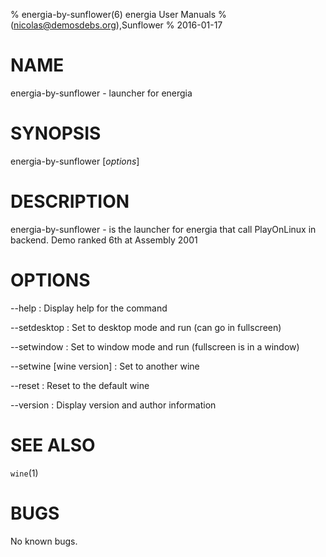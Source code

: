% energia-by-sunflower(6) energia User Manuals
%  (nicolas@demosdebs.org),Sunflower
% 2016-01-17

# NAME
energia-by-sunflower - launcher for energia

# SYNOPSIS
energia-by-sunflower [*options*]

# DESCRIPTION
energia-by-sunflower - is the launcher for energia that call PlayOnLinux in backend.
Demo ranked 6th at Assembly 2001

# OPTIONS
\--help
:   Display help for the command

\--setdesktop
:   Set to desktop mode and run (can go in fullscreen)

\--setwindow
:   Set to window mode and run (fullscreen is in a window)

\--setwine [wine version]
:   Set to another wine

\--reset
:   Reset to the default wine

\--version
:   Display version and author information

# SEE ALSO
`wine`(1)

# BUGS
No known bugs.
